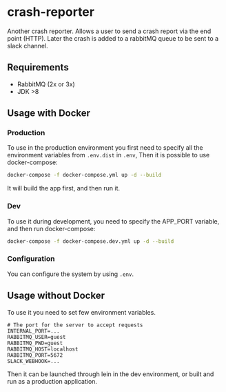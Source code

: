 # crash-reporter

Another crash reporter. Allows a user to send a crash report via the end point (HTTP).
Later the crash is added to a rabbitMQ queue to be sent to a slack channel.

## Requirements

* RabbitMQ (2x or 3x)
* JDK >8

## Usage with Docker

### Production
To use in the production environment you first need to specify all the environment variables from `.env.dist` in `.env`,
Then it is possible to use docker-compose:
```bash
docker-compose -f docker-compose.yml up -d --build
```
It will build the app first, and then run it.

### Dev
To use it during development, you need to specify the APP_PORT variable, and then run docker-compose:
```bash
docker-compose -f docker-compose.dev.yml up -d --build
```

### Configuration
You can configure the system by using ```.env```.

## Usage without Docker
To use it you need to set few environment variables.

```
# The port for the server to accept requests
INTERNAL_PORT=...
RABBITMQ_USER=guest
RABBITMQ_PWD=guest
RABBITMQ_HOST=localhost
RABBITMQ_PORT=5672
SLACK_WEBHOOK=...
```

Then it can be launched through lein in the dev environment, or built and run as a production application.
